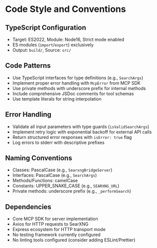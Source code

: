 # Code Style and Conventions

## TypeScript Configuration
- Target: ES2022, Module: Node16, Strict mode enabled
- ES modules (`import`/`export`) exclusively
- Output: `build/`, Source: `src/`

## Code Patterns
- Use TypeScript interfaces for type definitions (e.g., `SearchArgs`)
- Implement proper error handling with `McpError` from MCP SDK
- Use private methods with underscore prefix for internal methods
- Include comprehensive JSDoc comments for tool schemas
- Use template literals for string interpolation

## Error Handling
- Validate all input parameters with type guards (`isValidSearchArgs`)
- Implement retry logic with exponential backoff for external API calls
- Return structured error responses with `isError: true` flag
- Log errors to stderr with descriptive prefixes

## Naming Conventions
- Classes: PascalCase (e.g., `SearxngBridgeServer`)
- Interfaces: PascalCase (e.g., `SearchArgs`)
- Methods/Functions: camelCase
- Constants: UPPER_SNAKE_CASE (e.g., `SEARXNG_URL`)
- Private methods: underscore prefix (e.g., `_performSearch`)

## Dependencies
- Core MCP SDK for server implementation
- Axios for HTTP requests to SearXNG
- Express ecosystem for HTTP transport mode
- No testing framework currently configured
- No linting tools configured (consider adding ESLint/Prettier)